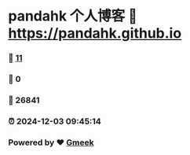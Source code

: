 # pandahk 个人博客 :link: https://pandahk.github.io 
### :page_facing_up: [11](https://pandahk.github.io/tag.html) 
### :speech_balloon: 0 
### :hibiscus: 26841 
### :alarm_clock: 2024-12-03 09:45:14 
### Powered by :heart: [Gmeek](https://github.com/Meekdai/Gmeek)
